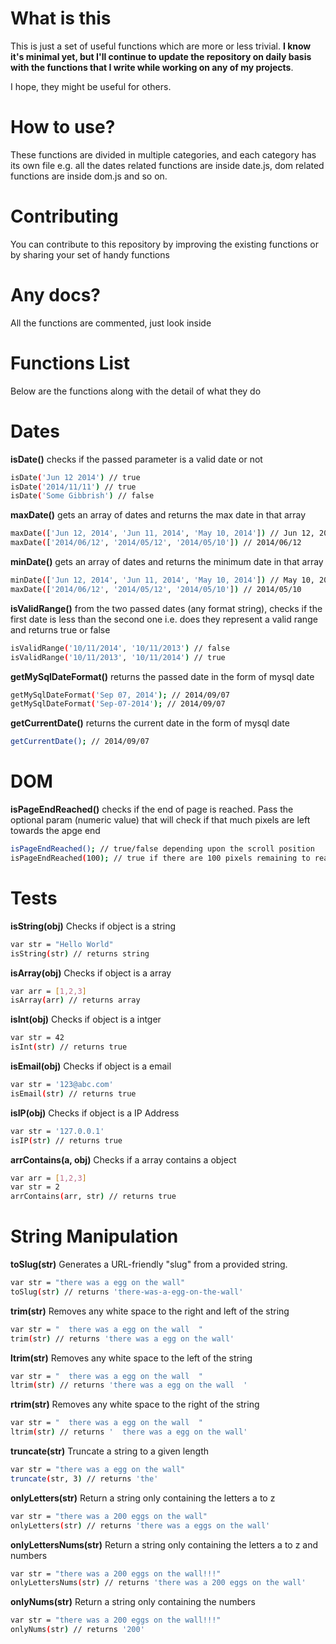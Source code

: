 What is this
=========
This is just a set of useful functions which are more or less trivial. **I know it's minimal yet, but I'll continue to update the repository on daily basis with the functions that I write while working on any of my projects**.

I hope, they might be useful for others.


How to use?
===
These functions are divided in multiple categories, and each category has its own file e.g. all the dates related functions are inside date.js, dom related functions are inside dom.js and so on.

Contributing
===
You can contribute to this repository by improving the existing functions or by sharing your set of handy functions

Any docs?
===
All the functions are commented, just look inside

Functions List
===
Below are the functions along with the detail of what they do

Dates
====
**isDate()** checks if the passed parameter is a valid date or not
```sh
isDate('Jun 12 2014') // true
isDate('2014/11/11') // true
isDate('Some Gibbrish') // false
```
**maxDate()** gets an array of dates and returns the max date in that array
```sh
maxDate(['Jun 12, 2014', 'Jun 11, 2014', 'May 10, 2014']) // Jun 12, 2014
maxDate(['2014/06/12', '2014/05/12', '2014/05/10']) // 2014/06/12
```
**minDate()** gets an array of dates and returns the minimum date in that array
```sh
minDate(['Jun 12, 2014', 'Jun 11, 2014', 'May 10, 2014']) // May 10, 2014
maxDate(['2014/06/12', '2014/05/12', '2014/05/10']) // 2014/05/10
```
**isValidRange()** from the two passed dates (any format string), checks if the first date is less than the second one i.e. does they represent a valid range and returns true or false
```sh
isValidRange('10/11/2014', '10/11/2013') // false
isValidRange('10/11/2013', '10/11/2014') // true
```
**getMySqlDateFormat()** returns the passed date in the form of mysql date
```sh
getMySqlDateFormat('Sep 07, 2014'); // 2014/09/07
getMySqlDateFormat('Sep-07-2014'); // 2014/09/07
```
**getCurrentDate()** returns the current date in the form of mysql date
```sh
getCurrentDate(); // 2014/09/07
```
DOM
====
**isPageEndReached()** checks if the end of page is reached. Pass the optional param (numeric value) that will check if that much pixels are left towards the apge end
```sh
isPageEndReached(); // true/false depending upon the scroll position
isPageEndReached(100); // true if there are 100 pixels remaining to reach the page end
```

Tests
====
**isString(obj)** Checks if object is a string
```sh
var str = "Hello World"
isString(str) // returns string
```

**isArray(obj)** Checks if object is a array
```sh
var arr = [1,2,3]
isArray(arr) // returns array
```

**isInt(obj)** Checks if object is a intger 
```sh
var str = 42
isInt(str) // returns true
```

**isEmail(obj)** Checks if object is a email
```sh
var str = '123@abc.com'
isEmail(str) // returns true
```

**isIP(obj)** Checks if object is a IP Address
```sh
var str = '127.0.0.1'
isIP(str) // returns true
```

**arrContains(a, obj)** Checks if a array contains a object
```sh
var arr = [1,2,3]
var str = 2
arrContains(arr, str) // returns true
```

String Manipulation
====
**toSlug(str)** Generates a URL-friendly "slug" from a provided string.
```sh
var str = "there was a egg on the wall"
toSlug(str) // returns 'there-was-a-egg-on-the-wall'
```

**trim(str)** Removes any white space to the right and left of the string
```sh
var str = "  there was a egg on the wall  "
trim(str) // returns 'there was a egg on the wall'
```

**ltrim(str)** Removes any white space to the left of the string
```sh
var str = "  there was a egg on the wall  "
ltrim(str) // returns 'there was a egg on the wall  '
```

**rtrim(str)** Removes any white space to the right of the string
```sh
var str = "  there was a egg on the wall  "
ltrim(str) // returns '  there was a egg on the wall'
```

**truncate(str)** Truncate a string to a given length
```sh
var str = "there was a egg on the wall"
truncate(str, 3) // returns 'the'
```

**onlyLetters(str)** Return a string only containing the letters a to z
```sh
var str = "there was a 200 eggs on the wall"
onlyLetters(str) // returns 'there was a eggs on the wall'
```

**onlyLettersNums(str)** Return a string only containing the letters a to z and numbers
```sh
var str = "there was a 200 eggs on the wall!!!"
onlyLettersNums(str) // returns 'there was a 200 eggs on the wall'
```


**onlyNums(str)** Return a string only containing the numbers
```sh
var str = "there was a 200 eggs on the wall!!!"
onlyNums(str) // returns '200'
```





